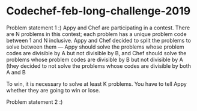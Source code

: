 # Codechef-feb-long-challenge-2019
  Problem statement 1 :)
     Appy and Chef are participating in a contest. There are N problems in this contest; each problem has a unique problem code between 1 and N inclusive. Appy and Chef decided to split the problems to solve between them ― Appy should solve the problems whose problem codes are divisible by A but not divisible by B, and Chef should solve the problems whose problem codes are divisible by B but not divisible by A (they decided to not solve the problems whose codes are divisible by both A and B

To win, it is necessary to solve at least K
problems. You have to tell Appy whether they are going to win or lose.

   Problem statement 2 :)
      
